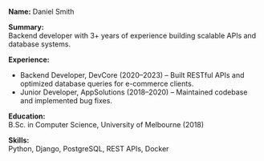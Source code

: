 **Name:** Daniel Smith

**Summary:**  
Backend developer with 3+ years of experience building scalable APIs and database systems.

**Experience:**  
- Backend Developer, DevCore (2020–2023) – Built RESTful APIs and optimized database queries for e-commerce clients.
- Junior Developer, AppSolutions (2018–2020) – Maintained codebase and implemented bug fixes.

**Education:**  
B.Sc. in Computer Science, University of Melbourne (2018)

**Skills:**  
Python, Django, PostgreSQL, REST APIs, Docker
